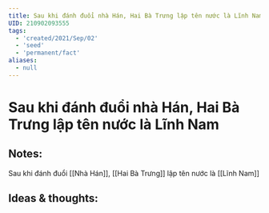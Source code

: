 ```yaml
---
title: Sau khi đánh đuổi nhà Hán, Hai Bà Trưng lập tên nước là Lĩnh Nam
UID: 210902093555
tags:
  - 'created/2021/Sep/02'
  - 'seed'
  - 'permanent/fact'
aliases:
  - null
---
```

# Sau khi đánh đuổi nhà Hán, Hai Bà Trưng lập tên nước là Lĩnh Nam

## Notes:
 Sau khi đánh đuổi [[Nhà Hán]], [[Hai Bà Trưng]] lập tên nước là [[Lĩnh Nam]]

## Ideas & thoughts:
